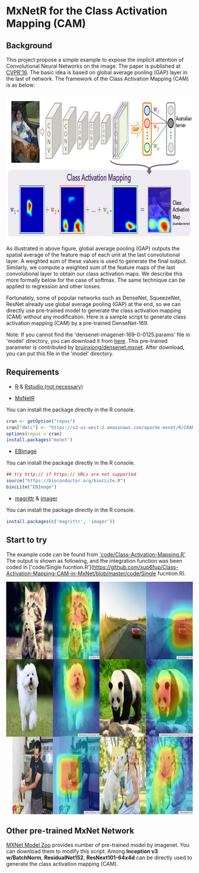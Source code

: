 # MxNetR for the Class Activation Mapping (CAM)

## Background

This project propose a simple example to expose the implicit attention of Convolutional Neural Networks on the image. The paper is published at [CVPR'16](https://arxiv.org/pdf/1512.04150.pdf). The basic idea is based on global average pooling (GAP) layer in the last of network. The framework of the Class Activation Mapping (CAM) is as below:

<img src="image/F1.jpg" width="835" height="392" alt="F1"/>

As illustrated in above figure, global average pooling (GAP) outputs the spatial average of the feature map of each unit at the last convolutional layer. A weighted sum of these values is used to generate the final output. Similarly, we compute a weighted sum of the feature maps of the last convolutional layer to obtain our class activation maps. We describe this more formally below for the case of softmax. The same technique can be applied to regression and other losses.

Fortunately, some of popular networks such as DenseNet, SqueezeNet, ResNet already use global average pooling (GAP) at the end, so we can directly use pre-trained model to generate the class activation mapping (CAM) without any modification. Here is a sample script to generate class activation mapping (CAM) by a pre-trained DenseNet-169. 

Note: If you cannot find the 'densenet-imagenet-169-0-0125.params' file in 'model' directory, you can download it from [here](https://drive.google.com/open?id=1rcLiIeyXiSYU10Ce-1UpqO3sNalaIZ5M). This pre-trained parameter is contributed by [bruinxiong/densenet.mxnet](https://github.com/bruinxiong/densenet.mxnet). After download, you can put this file in the 'model' directory.

## Requirements

- [R](https://www.r-project.org/) & [Rstudio (not necessary)](https://www.rstudio.com/)

- [MxNetR](https://mxnet.incubator.apache.org/)

You can install the package directly in the R console.

```r
cran <- getOption("repos")
cran["dmlc"] <- "https://s3-us-west-2.amazonaws.com/apache-mxnet/R/CRAN/"
options(repos = cran)
install.packages("mxnet")
```

- [EBImage](https://bioconductor.org/packages/release/bioc/html/EBImage.html) 

You can install the package directly in the R console.

```r
## try http:// if https:// URLs are not supported
source("https://bioconductor.org/biocLite.R")
biocLite("EBImage")
```

- [magrittr](https://cran.r-project.org/web/packages/magrittr/index.html) & [imager](https://cran.r-project.org/web/packages/imager/index.html)

You can install the package directly in the R console.

```r
install.packages(c('magrittr', 'imager'))
```

## Start to try

The example code can be found from ['code/Class-Activation-Mapping.R'](https://github.com/xup6fup/Class-Activation-Mapping-CAM-in-MxNet/blob/master/code/Class-Activation-Mapping.R). The output is shown as following, and the integration function was been coded in ['code/Single fucntion.R'](https://github.com/xup6fup/Class-Activation-Mapping-CAM-in-MxNet/blob/master/code/Single fucntion.R).

<img src="image/F2.jpg" width="835" height="626" alt="F2"/>

## Other pre-trained MxNet Network

[MXNet Model Zoo](https://mxnet.incubator.apache.org/model_zoo/) provides number of pre-trained model by imagenet. You can download them to modify this script. Among **Inception v3 w/BatchNorm**, **ResidualNet152**, **ResNext101-64x4d** can be directly used to generate the class activation mapping (CAM).
